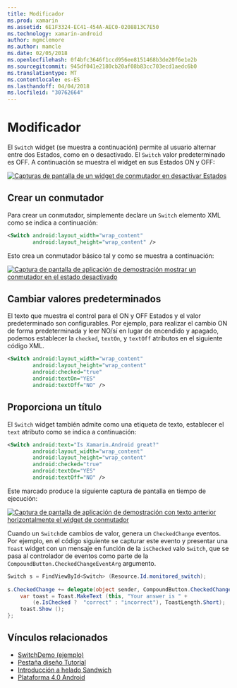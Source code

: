 ```yaml
---
title: Modificador
ms.prod: xamarin
ms.assetid: 6E1F3324-EC41-454A-AEC0-0208813C7E50
ms.technology: xamarin-android
author: mgmclemore
ms.author: mamcle
ms.date: 02/05/2018
ms.openlocfilehash: 0f4bfc3646f1ccd956ee8151468b3de20f6e1e2b
ms.sourcegitcommit: 945df041e2180cb20af08b83cc703ecd1aedc6b0
ms.translationtype: MT
ms.contentlocale: es-ES
ms.lasthandoff: 04/04/2018
ms.locfileid: "30762664"
---
```

# <a name="switch"></a>Modificador

El `Switch` widget (se muestra a continuación) permite al usuario alternar entre dos Estados, como en o desactivado. El `Switch` valor predeterminado es OFF. A continuación se muestra el widget en sus Estados ON y OFF:

[![Capturas de pantalla de un widget de conmutador en desactivar Estados](switch-images/16-switch-onoff.png)](switch-images/16-switch-onoff.png#lightbox)


## <a name="creating-a-switch"></a>Crear un conmutador

Para crear un conmutador, simplemente declare un `Switch` elemento XML como se indica a continuación:

```xml
<Switch android:layout_width="wrap_content"
        android:layout_height="wrap_content" />
```

Esto crea un conmutador básico tal y como se muestra a continuación:

[![Captura de pantalla de aplicación de demostración mostrar un conmutador en el estado desactivado](switch-images/07-switch.png)](switch-images/07-switch.png#lightbox)


## <a name="changing-default-values"></a>Cambiar valores predeterminados

El texto que muestra el control para el ON y OFF Estados y el valor predeterminado son configurables. Por ejemplo, para realizar el cambio ON de forma predeterminada y leer NO/sí en lugar de encendido y apagado, podemos establecer la `checked`, `textOn`, y `textOff` atributos en el siguiente código XML.

```xml
<Switch android:layout_width="wrap_content"
        android:layout_height="wrap_content"
        android:checked="true"
        android:textOn="YES"
        android:textOff="NO" />
```



## <a name="providing-a-title"></a>Proporciona un título

El `Switch` widget también admite como una etiqueta de texto, establecer el `text` atributo como se indica a continuación:

```xml
<Switch android:text="Is Xamarin.Android great?"
        android:layout_width="wrap_content"
        android:layout_height="wrap_content"
        android:checked="true"
        android:textOn="YES"
        android:textOff="NO" />
```

Este marcado produce la siguiente captura de pantalla en tiempo de ejecución:

[![Captura de pantalla de aplicación de demostración con texto anterior horizontalmente el widget de conmutador](switch-images/08-switch.png)](switch-images/08-switch.png#lightbox)

Cuando un `Switch`de cambios de valor, genera un `CheckedChange` eventos.
Por ejemplo, en el código siguiente se capturar este evento y presentar una `Toast` widget con un mensaje en función de la `isChecked` valo `Switch`, que se pasa al controlador de eventos como parte de la `CompoundButton.CheckedChangeEventArg` argumento.

```csharp
Switch s = FindViewById<Switch> (Resource.Id.monitored_switch);
           
s.CheckedChange += delegate(object sender, CompoundButton.CheckedChangeEventArgs e) {
    var toast = Toast.MakeText (this, "Your answer is " +
        (e.IsChecked ?  "correct" : "incorrect"), ToastLength.Short);
    toast.Show ();
};
```


## <a name="related-links"></a>Vínculos relacionados

- [SwitchDemo (ejemplo)](https://developer.xamarin.com/samples/monodroid/PlatformFeatures/ICS_Samples/SwitchDemo/)
- [Pestaña diseño Tutorial](~/android/user-interface/layouts/tab-layout/index.md)
- [Introducción a helado Sandwich](http://www.android.com/about/ice-cream-sandwich/)
- [Plataforma 4.0 Android](http://developer.android.com/sdk/android-4.0.html)
